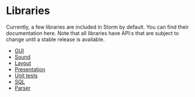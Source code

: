 Libraries
==========

Currently, a few libraries are included in Storm by default. You can find their documentation
here. Note that all libraries have API:s that are subject to change until a stable release is
available.

* [GUI](md://Libraries/GUI/)
* [Sound](md://Libraries/Sound/)
* [Layout](md://Libraries/Layout/)
* [Presentation](md://Libraries/Presentation/)
* [Unit tests](md://Libraries/Unit_tests/)
* [SQL](md://Libraries/SQL/)
* [Parser](md://Libraries/Parser/)
